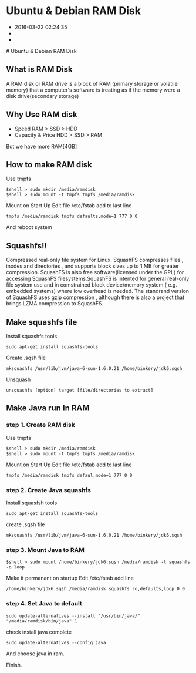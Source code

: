 # Ubuntu &amp; Debian RAM Disk
- 2016-03-22 02:24:35
- 
- 

<!--markdown--># Ubuntu & Debian RAM Disk

## What is RAM Disk

A RAM disk or RAM drive is a block of RAM (primary storage or volatile memory) that a computer's software is treating as if the memory were a disk drive(secondary storage)

## Why Use RAM disk

 - Speed 
    RAM > SSD > HDD
 - Capacity & Price
    HDD > SSD > RAM

But we have more RAM[4GB]

## How to make RAM disk
Use tmpfs

    $shell > sudo mkdir /media/ramdisk
    $shell > sudo mount -t tmpfs tmpfs /media/ramdisk

Mount on Start Up
Edit file /etc/fstab add to last line

    tmpfs /media/ramdisk tmpfs defaults,mode=1 777 0 0

And reboot system

 ## Squashfs!!
Compressed real-only file system for Linux. SquashFS compresses files , inodes and directories , and supports block sizes up to 1 MB for greater compression.
SquashFS is also free software(licensed under the GPL) for accessing SquashFS filesystems.SquashFS is intented for general real-only file system use and in comstrained block device/memory system ( e.g. embedded systems) where low overhead is needed.
The standrand version of SquashFS uses gzip compression , although there is also a project that brings LZMA compression to SquashFS.

## Make squashfs file
Install squashfs tools

    sudo apt-get install squashfs-tools

Create .sqsh file

    mksquashfs /usr/lib/jvm/java-6-sun-1.6.0.21 /home/binkery/jdk6.sqsh

Unsquash

    unsquashfs [option] target [file/directories to extract]

## Make Java run In RAM

### step 1. Create RAM disk
Use tmpfs

    $shell > sudo mkdir /media/ramdisk
    $shell > sudo mount -t tmpfs tmpfs /media/ramdisk

Mount on Start Up
Edit file /etc/fstab add to last line

    tmpfs /media/ramdisk tmpfs defaul,mode=1 777 0 0

### step 2. Create Java squashfs
Install squasfsh tools

    sudo apt-get install squashfs-tools

create .sqsh file

    mksquashfs /usr/lib/jvm/java-6-sun-1.6.0.21 /home/binkery/jdk6.sqsh

### step 3. Mount Java to RAM

    $shell > sudo mount /home/binkery/jdk6.sqsh /media/ramdisk -t squashfs -o loop

Make it permanant on startup
Edit /etc/fstab add line 

    /home/binkery/jdk6.sqsh /media/ramdisk squashfs ro,defaults,loop 0 0

### step 4. Set Java to default

    sudo update-alternatives --install "/usr/bin/java/" "/media/ramdisk/bin/java" 1

check install java complete

    sudo update-alternatives --config java

And choose java in ram.

Finish.






